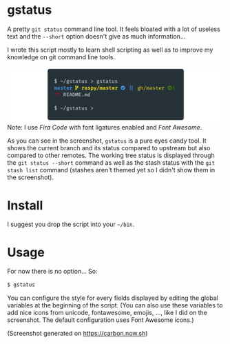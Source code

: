# gstatus

A pretty `git status` command line tool. It feels bloated with a lot of useless text and the `--short` option doesn't give as much information...

I wrote this script mostly to learn shell scripting as well as to improve my knowledge on git command line tools.

![gstatus in action!][demo]
Note: I use _Fira Code_ with font ligatures enabled and _Font Awesome_.

As you can see in the screenshot, `gstatus` is a pure eyes candy tool. It shows the current branch and its status compared to upstream but also compared to other remotes. The working tree status is displayed through the `git status --short` command as well as the stash status with the `git stash list` command (stashes aren't themed yet so I didn't show them in the screenshot).


# Install

I suggest you drop the script into your `~/bin`.

# Usage

For now there is no option... So:

```sh
$ gstatus
```

You can configure the style for every fields displayed by editing the global variables at the beginning of the script. (You can also use these variables to add nice icons from unicode, fontawesome, emojis, ..., like I did on the screenshot. The default configuration uses Font Awesome icons.)


(Screenshot generated on https://carbon.now.sh)

[demo]: imgs/screenshot.png "gstatus in action!"
